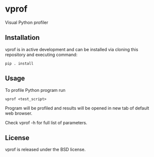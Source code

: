 # vprof

Visual Python profiler

## Installation
vprof is in active development and can be installed via cloning this
repository and executing command:

    pip . install

## Usage
To profile Python program run

    vprof <test_script>

Program will be profiled and results will be opened in new tab of
default web browser.

Check vprof -h for full list of parameters.

## License
vprof is released under the BSD license.